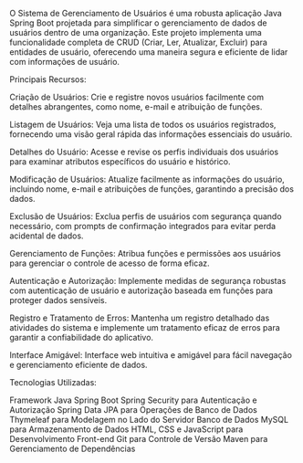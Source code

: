 O Sistema de Gerenciamento de Usuários é uma robusta aplicação Java Spring Boot projetada para simplificar o gerenciamento de dados de usuários dentro de uma organização. Este projeto implementa uma funcionalidade completa de CRUD (Criar, Ler, Atualizar, Excluir) para entidades de usuário, oferecendo uma maneira segura e eficiente de lidar com informações de usuário.

Principais Recursos:

Criação de Usuários: Crie e registre novos usuários facilmente com detalhes abrangentes, como nome, e-mail e atribuição de funções.

Listagem de Usuários: Veja uma lista de todos os usuários registrados, fornecendo uma visão geral rápida das informações essenciais do usuário.

Detalhes do Usuário: Acesse e revise os perfis individuais dos usuários para examinar atributos específicos do usuário e histórico.

Modificação de Usuários: Atualize facilmente as informações do usuário, incluindo nome, e-mail e atribuições de funções, garantindo a precisão dos dados.

Exclusão de Usuários: Exclua perfis de usuários com segurança quando necessário, com prompts de confirmação integrados para evitar perda acidental de dados.

Gerenciamento de Funções: Atribua funções e permissões aos usuários para gerenciar o controle de acesso de forma eficaz.

Autenticação e Autorização: Implemente medidas de segurança robustas com autenticação de usuário e autorização baseada em funções para proteger dados sensíveis.

Registro e Tratamento de Erros: Mantenha um registro detalhado das atividades do sistema e implemente um tratamento eficaz de erros para garantir a confiabilidade do aplicativo.

Interface Amigável: Interface web intuitiva e amigável para fácil navegação e gerenciamento eficiente de dados.

Tecnologias Utilizadas:

Framework Java Spring Boot
Spring Security para Autenticação e Autorização
Spring Data JPA para Operações de Banco de Dados
Thymeleaf para Modelagem no Lado do Servidor
Banco de Dados MySQL para Armazenamento de Dados
HTML, CSS e JavaScript para Desenvolvimento Front-end
Git para Controle de Versão
Maven para Gerenciamento de Dependências
